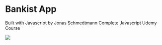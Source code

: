 # Bankist App

Built with Javascript by Jonas Schmedtmann Complete Javascript Udemy Course

<img src="https://user-images.githubusercontent.com/88436030/144934743-d5df8bea-62cd-4e5d-b7be-7b5e8c558820.PNG" style="width= 400px"/>
